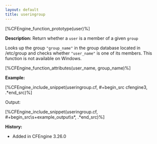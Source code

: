 ```yaml
---
layout: default
title: useringroup
---
```


[%CFEngine_function_prototype(user)%]

**Description:** Return whether a `user` is a member of a given `group`

Looks up the group `"group_name"` in the group database located in /etc/group and checks whether `"user_name"` is one of its members. This function is not available on Windows.

[%CFEngine_function_attributes(user_name, group_name)%]

**Example:**

[%CFEngine_include_snippet(useringroup.cf, #\+begin_src cfengine3, .*end_src)%]

Output:

[%CFEngine_include_snippet(useringroup.cf, #\+begin_src\s+example_output\s*, .*end_src)%]

**History:**

- Added in CFEngine 3.26.0

